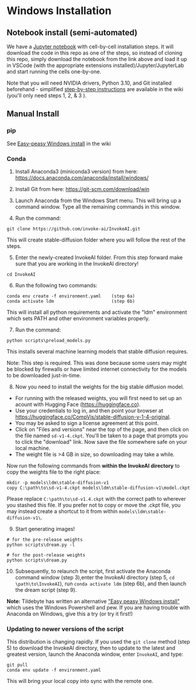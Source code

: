# **Windows Installation**

## **Notebook install (semi-automated)**

We have a [Jupyter
notebook](https://github.com/invoke-ai/InvokeAI/blob/main/notebooks/Stable-Diffusion-local-Windows.ipynb)
with cell-by-cell installation steps. It will download the code in
this repo as one of the steps, so instead of cloning this repo, simply
download the notebook from the link above and load it up in VSCode
(with the appropriate extensions installed)/Jupyter/JupyterLab and
start running the cells one-by-one.

Note that you will need NVIDIA drivers, Python 3.10, and Git installed
beforehand - simplified [step-by-step
instructions](https://github.com/invoke-ai/InvokeAI/wiki/Easy-peasy-Windows-install)
are available in the wiki (you'll only need steps 1, 2, & 3 ).

## **Manual Install**

### **pip**

See [Easy-peasy Windows install](https://github.com/invoke-ai/InvokeAI/wiki/Easy-peasy-Windows-install)
in the wiki

### **Conda**

1. Install Anaconda3 (miniconda3 version) from here: https://docs.anaconda.com/anaconda/install/windows/

2. Install Git from here: https://git-scm.com/download/win

3. Launch Anaconda from the Windows Start menu. This will bring up a command window. Type all the remaining commands in this window.

4. Run the command:

```
git clone https://github.com/invoke-ai/InvokeAI.git
```

This will create stable-diffusion folder where you will follow the rest of the steps.

5. Enter the newly-created InvokeAI folder. From this step forward make sure that you are working in the InvokeAI directory!

```
cd InvokeAI
```

6. Run the following two commands:

```
conda env create -f environment.yaml    (step 6a)
conda activate ldm                      (step 6b)
```

This will install all python requirements and activate the "ldm"
environment which sets PATH and other environment variables properly.

7. Run the command:

```
python scripts\preload_models.py
```

This installs several machine learning models that stable diffusion requires.

Note: This step is required. This was done because some users may might be blocked by firewalls or have limited internet connectivity for the models to be downloaded just-in-time.

8. Now you need to install the weights for the big stable diffusion model.

- For running with the released weights, you will first need to set up an acount with Hugging Face (https://huggingface.co).
- Use your credentials to log in, and then point your browser at https://huggingface.co/CompVis/stable-diffusion-v-1-4-original.
- You may be asked to sign a license agreement at this point.
- Click on "Files and versions" near the top of the page, and then click on the file named `sd-v1-4.ckpt`. You'll be taken to a page that
  prompts you to click the "download" link. Now save the file somewhere safe on your local machine.
- The weight file is >4 GB in size, so
  downloading may take a while.

Now run the following commands from **within the InvokeAI directory** to copy the weights file to the right place:

```
mkdir -p models\ldm\stable-diffusion-v1
copy C:\path\to\sd-v1-4.ckpt models\ldm\stable-diffusion-v1\model.ckpt
```

Please replace `C:\path\to\sd-v1.4.ckpt` with the correct path to wherever you stashed this file. If you prefer not to copy or move the .ckpt file,
you may instead create a shortcut to it from within `models\ldm\stable-diffusion-v1\`.

9. Start generating images!

```
# for the pre-release weights
python scripts\dream.py -l

# for the post-release weights
python scripts\dream.py
```

10. Subsequently, to relaunch the script, first activate the Anaconda command window (step 3),enter the InvokeAI directory (step 5, `cd \path\to\InvokeAI`), run `conda activate ldm` (step 6b), and then launch the dream script (step 9).

**Note:** Tildebyte has written an alternative ["Easy peasy Windows
install"](https://github.com/invoke-ai/InvokeAI/wiki/Easy-peasy-Windows-install)
which uses the Windows Powershell and pew. If you are having trouble with Anaconda on Windows, give this a try (or try it first!)

### Updating to newer versions of the script

This distribution is changing rapidly. If you used the `git clone` method (step 5) to download the InvokeAI directory, then to update to the latest and greatest version, launch the Anaconda window, enter `InvokeAI`, and type:

```
git pull
conda env update -f environment.yaml
```

This will bring your local copy into sync with the remote one.
